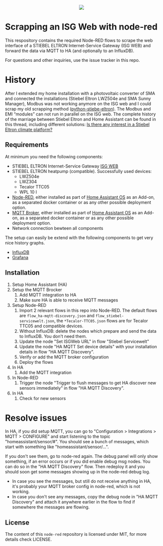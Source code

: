 <p align=center>
    <img src="https://www.stiebel-eltron.de/apps/ste/docroot/images/single/logo-stiebel-eltron.png"/>
</p>

# Scrapping an ISG Web with node-red
This respository contains the required Node-RED flows to scrape the web interface of a STIEBEL ELTRON Internet-Service Gateway (ISG WEB) and forward the data via MQTT to HA (and optionally to an InfluxDB).

For questions and other inquiries, use the issue tracker in this repo.

# History
After I extended my home installation with a photovoltaic converter of SMA and connected the installations (Stiebel Eltron LWZ504e and SMA Sunny Manager), Modbus was not working anymore on the ISG web and I could scrap my old scrapping method ([python-stiebe-eltron](https://github.com/fucm/python-stiebel-eltron)). The Modbus and EMI “modules” can not run in parallel on the ISG web. The complete history of the marriage between Stiebel Eltron and Home Assistant can be found in this thread, including different solutions: [Is there any interest in a Stiebel Eltron climate platform?](https://community.home-assistant.io/t/is-there-any-interest-in-a-stiebel-eltron-climate-platform/65628)

## Requirements
At minimum you need the following components:
* STIEBEL ELTRON Internet-Service Gateway [ISG WEB](https://www.stiebel-eltron.com/en/home/products-solutions/renewables/controller_energymanagement/internet_servicegateway/isg_web.html)
* STIEBEL ELTRON heatpump (compatible). Successfully used devices:
  * LWZ504e
  * LWZ304
  * Tecalor TTC05
  * WPL 10 I
* [Node-RED](https://nodered.org/), either installed as part of [Home Assistant OS](https://www.home-assistant.io/hassio/installation/) as an Add-on, as a separated docker container or as any other possible deployment option.
* [MQTT Broker](https://mosquitto.org/), either installed as part of [Home Assistant OS](https://www.home-assistant.io/hassio/installation/) as an Add-on, as a separated docker container or as any other possible deployment option.
* Network connection bewteen all components

The setup can easily be extend with the following components to get very nice history graphs.
* [InfluxDB](https://www.influxdata.com/)
* [Grafana](https://grafana.com/)

## Installation

 1. Setup Home Assistant (HA)
 2. Setup the MQTT Brocker
	 1. Add MQTT integration to HA
	 2. Make sure HA is able to receive MQTT messages
 3. Setup Node-RED
	 1. Import 2 relevant flows in this repo into Node-RED. The default flows
      are `flow_ha-mqtt-discovery.json` and `flow_stiebel-servicewelt.json`,
      the `*Tecalor-TTC05.json` flows are for Tecalor TTC05 and compatible devices.
	 2. Without InfluxDB: delete the nodes which prepare and send the data to InfluxDB. You don't need them.
	 3. Update the node "Set ISGWeb URL" in flow "Stiebel Servicewelt"
	 4. Update the node "HA MQTT Set device details" with your installation details in flow "HA MQTT Discovery".
	 5. Verify or add the MQTT broker configuration
	 6. Deploy the flows
 4. In HA
 	 1. Add the MQTT integration
 5. In Node-RED
	 1. Trigger the node "Trigger to flush messages to get HA discover new sensors immediately" in flow "HA MQTT Discovery".
 6. In HA
	 1.  Check for new sensors

# Resolve issues

In HA, if you did setup MQTT, you can go to "Configuration > Integrations > MQTT > CONFIGURE" and start listening to the topic "homeassistant/sensor/#". You should see a bunch of messages, which start with something like "homeassistant/sensor/...".

If you don't see them, go to node-red again. The debug panel will only show something, if an error occurs or if you did enable debug msg nodes. You can do so in the "HA MQTT Discovery" flow. Then redeploy it and you should soon get some messages showing up in the node-red debug log.

* In case you see the messages, but still do not receive anything in HA, it's probably your MQTT broker config in node-red, which is not working.
* In case you don't see any messages, copy the debug node in "HA MQTT Discovery" and attach it anywhere earlier in the flow to find if somewhere the messages are flowing.

## License
The content of this ``node-red`` repository is licensed under MIT, for more details check LICENSE.
